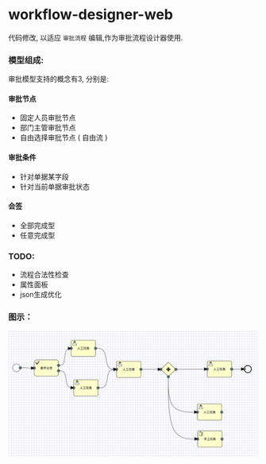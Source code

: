 # workflow-designer-web

代码修改, 以适应 `审批流程` 编辑,作为审批流程设计器使用.

### 模型组成:

审批模型支持的概念有3, 分别是:

#### 审批节点

- 固定人员审批节点
- 部门主管审批节点
- 自由选择审批节点 ( 自由流 )

#### 审批条件

- 针对单据某字段
- 针对当前单据审批状态

#### 会签

- 全部完成型
- 任意完成型


### TODO:

- 流程合法性检查
- 属性面板
- json生成优化

### 图示：

![](https://raw.githubusercontent.com/hitdavid/workflow-designer-web/master/demo/demo.png)